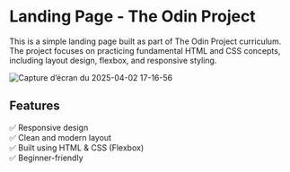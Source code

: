 # Landing Page - The Odin Project

This is a simple landing page built as part of The Odin Project curriculum.  The project focuses on practicing fundamental HTML and CSS concepts, including layout design, flexbox, and responsive styling.

![Capture d’écran du 2025-04-02 17-16-56](https://github.com/user-attachments/assets/decd7ab2-f063-4653-a857-d0e3288c47c1)

## Features
✅ Responsive design \
✅ Clean and modern layout \
✅ Built using HTML & CSS (Flexbox) \
✅ Beginner-friendly 
